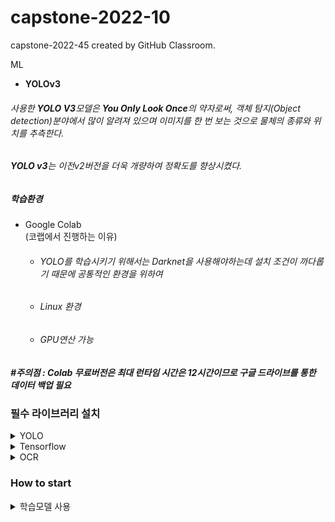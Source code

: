 # capstone-2022-10
capstone-2022-45 created by GitHub Classroom. 


ML
- **YOLOv3**
###### 사용한 **YOLO V3**모델은 **You Only Look Once**의 약자로써, 객체 탐지(Object detection)분야에서 많이 알려져 있으며 이미지를 한 번 보는 것으로 물체의 종류와 위치를 추측한다.
###### **YOLO v3**는 이전v2버전을 더욱 개량하여 정확도를 향상시켰다.


##### 학습환경
- Google Colab  
(코랩에서 진행하는 이유)
    - ###### YOLO를 학습시키기 위해서는 Darknet을 사용해야하는데 설치 조건이 까다롭기 때문에 공통적인 환경을 위하여 
    - ###### Linux 환경
    - ###### GPU연산 가능  
##### #주의점 : Colab 무료버전은 최대 런타임 시간은 12시간이므로 구글 드라이브를 통한 데이터 백업 필요

### 필수 라이브러리 설치

<details>
<summary>  YOLO </summary>
<div markdown="1"> 

* YOLO테스트를 위한 필수 라이브러리 설치
```python
pip install opencv-python
pip install numpy as np 
https://drive.google.com/file/d/1ol3yLt2zao2ZQB_t4DSbmOU-BWUag6LV/view?usp=sharing  
	<해당 다운로드 파일을 YOLO/weights/ 경로에 넣어주세요>
```

</div>
</details>

<details>
<summary>Tensorflow </summary>
<div markdown="1"> 

* Tensorflow를 위한 필수 라이브러리 설치
```python
pip install opencv-python
pip install tensorflow
pip install numpy
```

</div>
</details>


<details>
<summary>OCR </summary>
<div markdown="1"> 

* OCR을 위한 필수 라이브러리 설치

```python
sudo apt install tesseract-ocr 
sudo apt-get install tesseract-ocr-kor
pip install opencv-python
pip install pytesseract
```

</div>
</details>

### How to start


<details>
<summary> 학습모델 사용 </summary>>
<div markdown="1"> 

<details>
<summary> YOLO </summary>>
<div markdown="1"> 


* Yolo모델을 사용하기 위한 코드
```python
import cv2
import numpy as np
import matplotlib.pyplot as plt
import dlib
import time

min_confidence = 0.5
width = 800
height = 0
show_ratio = 1.0
path = ""  ##자신의 기본 경로
file_name = "" ## 모델 이미지 경로
Weights = path + '재료.W/' + "custom-train-yolo_12000.weights" ##욜로 학습 모델이 있는 경로
test_cfg = path +"cfg/custom-train-yolo.cfg" ## cfg파일이 있는경로  
net = cv2.dnn.readNetFromDarknet(test_cfg,Weights)

```
#### classes.txt파일에 있는 classes 가져옴
```python
classes = []
anw = []
#with open("$path/classes.nemes" , "r") as f:
with open(path + "재료/classes.names" , "r") as f:
	classes = [line.strip() for line in f.readlines()]
print(classes)
color_lists = np.random.uniform(0, 255, size= (len(classes), 3))

layer_names = net.getLayerNames()
# print(layer_names)
output_layers = [layer_names[i[0] -1] for i in net.getUnconnectedOutLayers()]
# print(net.getUnconnectedOutLayers())
```

``` python
img = cv2.imread(file_name)

h,w = img.shape[:2]
height = int(h * width / w)
print(height, width)

blob = cv2.dnn.blobFromImage(img, 0.00392, (416,416), swapRB=True, crop=False
							 )

net.setInput(blob)
outs = net.forward(output_layers)

confidences = []
names = []
boxes = []
colors = []

```

```python
for out in outs:
	for detection in out:
		scores = detection[5:]
		class_id = np.argmax(scores)
		confidence = scores[class_id]
		if confidence > min_confidence:
			#print(detection)
			# Object detected
			center_x = int(detection[0] * width)
			center_y = int(detection[1] * height)
			w = int(detection[2] * width)
			h = int(detection[3] * height)

			# Rectangle coordinates
			x = int(center_x - w /2)
			y = int(center_y - h / 2)

			boxes.append([x, y, w, h])
			confidences.append(float(confidence))
			names.append(classes[class_id])
			colors.append(color_lists[class_id])

indexes = cv2.dnn.NMSBoxes(boxes, confidences, min_confidence, 0.4)

```
#### Detection한 이미지에 텍스트를 입력하는 코드 
```python
font = cv2.FONT_HERSHEY_PLAIN
for i in range(len(boxes)):
	if i in indexes:
		x, y, w, h = boxes[i]
		label = str( names[i] )
		anw = (str(names[i]))
		con = (confidences[i] * 100)
		con = "{:.1f}".format(con)
	
    #print (type(con))
		color = colors[i]
		#print(i, label, color, x, y, w, h)
		cv2.rectangle(img, (x, y), (x+w, y+h), color, 2)
		cv2.putText(img, con + "%", (x, y +80), font, 3, color, 3)
		cv2.putText(img, label, (x, y + 30), font, 3, color, 3)
```
#### 결과이미지를 보여주는 코드
```python
plt.imshow(cv2.cvtColor(img, cv2.COLOR_BGR2RGB))
#cv2.imshow("Custom Yolo", file_name, img)
plt.show()
end_time = time.time()
process_time = end_time - start_time
print("===A frame took {:.3f} sec".format(process_time))
```

</div>
</details>




<details>
<summary> Tensorflow </summary>>
<div markdown="1"> 

##### YOLO에서 학습한 Weight파일을 Google에서 제공하는 Tensorflow Keras 모델로 재학습하여 사용

##### 필요 라이브러리 설치

```python
pip install opencv-python
pip install tensorflow
pip install numpy
```
##### 다운로드 파일 설명

* classes.txt : 재료 리스트가 들어있는 txt파일 
* capstone_custom.h5 : YOLo 모델을 Keras 파일로 변환시킨 파일
* sweet.jpg : 테스를 위한 이미지 파일

#### 필요 파일을 다운받은 후 다음 코드를 실행
```python
##
import cv2
import numpy as np
import tensorflow as tf


min_confidence = 0.5 
width = 800
height = 0
show_ratio = 1.0

file_name = "keras/sweet.jpg" #이미지 경로
classes_name ="keras/classes.txt" # classes 이름이 담긴 파일
weight_name = "keras/capstone_custom.h5" # .h5파일
classes = []
# colors = [(0, 255, 0), (0, 0, 255),(255,0,0)] 클래스 갯수만큼


read_image = cv2.imread(file_name)
CW = 32
CH = 32
CD = 3

model = tf.keras.models.load_model(weight_name)
with open(classes_name, 'r') as txt:
    for line in txt:
        name = line.replace("\n","")
        classes.append(name)
print(classes)


def detectAndDisplay():
    global read_image
    global classes
    test_images = []
    
    h,w = read_image.shape[:2]
    height = int( h * width/w )
    img = cv2.resize(read_image, (width, height))
    
    box = cv2.selectROI("Select a ROI and then press SPACE or ENTER button!", img, fromCenter=False, showCrosshair=True)
    
    startX = int(box[0])
    startY = int(box[1])
    endX = int(box[0] + box[2])
    endY = int(box[1] + box[3])
    image = cv2.resize(img[startY:endY, startX:endX]
                       ,(CW,CH), interpolation= cv2.INTER_AREA)
    test_images.append(image)
    test_images = np.array(test_images)
    test_images = test_images.astype("float32") / 255.0
    
    result = model.predict(test_images)
    result_number = np.argmax(result[0])
    # print(result, result_number)
    print("%s : %.2f %2s" % (classes[result_number], result[0][result_number] * 100, "%"))
    
    text = "{} : {}%".format(classes[result_number], round(result[0][result_number]*100,2))
    y = startY - 10 if startY - 10 > 10 else startY + 10    
    cv2.rectangle(img, (startX, startY), (endX, endY),
                   (255,0,0), 2)
    cv2.putText(img, text, (startX, y)
                 ,cv2.FONT_HERSHEY_SIMPLEX, 0.6, (255,0,0) ,2)
    
    img[0:CH, 0:CW] = image
    cv2.imshow("test", img)
    cv2.waitKey(0)
        
detectAndDisplay()

    
```


</div>
</details>


<details>
<summary> OCR </summary>>
<div markdown="1"> 

#### 영수증 인식을 광학문자인식 OCR 이용
* 구글에서 제공해주는 광학문자익식 tesseract-ocr을 이용
* kor.traineddata  : 한글 데이터가 있는 파일
##### # 해당파일을 OCR 데이터 팩에 옮겨넣음
* test.jpg : 영수증 인식을 위한 테스트 이미지 파일


### 이미지를 읽고 opencv을 이용하여 전처리 
* GRAY : 이미지를 Gray scale로 변환
* GaussianBlur : 가우시안 블러 적용
* GRAY_enlarge : Gray scale로 변환시킨 이미지에 크기를 2배로
* denoised : 확장시킨 이미지에 노이지를 제거해줌

```python
from pytesseract import Output
import pytesseract
from PIL import Image
import numpy as np
import cv2
import os
import re


image_name = "/content/OCR/test.jpg" ## 이미지 경로
min_conf = 0

image = cv2.imread(image_name)
GRAY = cv2.cvtColor(image , cv2.COLOR_BGR2GRAY)
height, width = GRAY.shape
cv2.GaussianBlur(GRAY, (5, 5), 0)

GRAY_enlarge = cv2.resize(GRAY, (2*width, 2*height), interpolation=cv2.INTER_LINEAR)
####################### Enlarge 2x

denoised = cv2.fastNlMeansDenoising(GRAY_enlarge, h=10, searchWindowSize=21, templateWindowSize=7)
###################### Denoising ######################

results = pytesseract.image_to_string(denoised ,lang='kor') ### /usr/share/tesseract-ocr/4.00/tessdata/kor.traineddata 원하는 데이터를 넣어줘야 함
# results = re.compile('[|가-힣|+').sub('', results)
print(results)
##### 텍스트 가공
classes = ["가지","감자", "깻잎", "버터", "당근",
           "대파","마늘", "무","배추","브로콜리",
           "상추","새송이버섯","시금치","애호박",
           "양배추", "양송이버섯","양파","오이",
           "고추","고구마", "콩나물", "귤","감",
           "딸기", "멜론", "참외", "배", "복숭아",
           "블루베리", "사과", "수박", "파프리카",
           "키위","방울토마토", "소고기","돼지고기",
           "닭고기", "달걀", "조기", "갈치","고등어",
           "문어", "꽃게", "새우", "오징어","바지락",
           "멸치", "두부", "옥수수","밥"]

           
min_confidence = 0.6
string = results

list = []
for i in string :
    if i.isalpha() :
        list.append(i)
    elif i == "\n" :
        list.append("\n")
    

string = "".join(list)
result = string


result = result.replace("\n", " ")
result = result.split(" ")
recipe = []
for i in result :
  if i != '' :
    recipe.append(i)
print(recipe)


for i in recipe:
  for j in classes:
    if j in i:
      print("인식된 재료는 : ", j)






</div>
</details>
